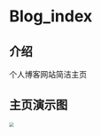 # Blog_index
## 介绍
个人博客网站简洁主页

## 主页演示图
<img src="https://yy.liveout.cn/article/project/blog_index1.png" style="zoom:50%;" />

